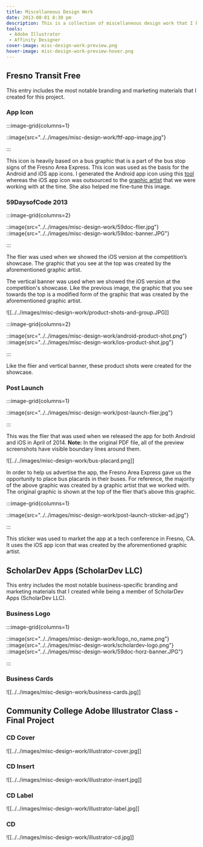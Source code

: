 ```yaml
---
title: Miscellaneous Design Work
date: 2013-08-01 8:30 pm
description: This is a collection of miscellaneous design work that I have done for multiple projects.
tools:
 - Adobe Illustrator
 - Affinity Designer
cover-image: misc-design-work-preview.png
hover-image: misc-design-work-preview-hover.png
---
```

## Fresno Transit Free

This entry includes the most notable branding and marketing materials that I created for this project.

### App Icon

:::image-grid{columns=1}

::image{src="../../images/misc-design-work/ftf-app-image.jpg"}

:::

This icon is heavily based on a bus graphic that is a part of the bus stop signs of the Fresno Area Express. This icon was used as the basis for the Android and iOS app icons. I generated the Android app icon using this [tool](https://romannurik.github.io/AndroidAssetStudio/icons-launcher.html) whereas the iOS app icon was outsourced to the [graphic artist](https://www.facebook.com/samantha.siakovichinshaw) that we were working with at the time. She also helped me fine-tune this image.

### 59DaysofCode 2013

:::image-grid{columns=2}

::image{src="../../images/misc-design-work/59doc-flier.jpg"}
::image{src="../../images/misc-design-work/59doc-banner.JPG"}

:::

The flier was used when we showed the iOS version at the competition’s showcase. The graphic that you see at the top was created by the aforementioned graphic artist.

The vertical banner was used when we showed the iOS version at the competition's showcase. Like the previous image, the graphic that you see towards the top is a modified form of the graphic that was created by the aforementioned graphic artist. 

![[../../images/misc-design-work/product-shots-and-group.JPG]]

:::image-grid{columns=2}

::image{src="../../images/misc-design-work/android-product-shot.png"}
::image{src="../../images/misc-design-work/ios-product-shot.jpg"}

:::

Like the flier and vertical banner, these product shots were created for the showcase.

### Post Launch

:::image-grid{columns=1}

::image{src="../../images/misc-design-work/post-launch-flier.jpg"}

:::

This was the flier that was used when we released the app for both Android and iOS in April of 2014. **Note:** In the original PDF file, all of the preview screenshots have visible boundary lines around them.

![[../../images/misc-design-work/bus-placard.png]]

In order to help us advertise the app, the Fresno Area Express gave us the opportunity to place bus placards in their buses. For reference, the majority of the above graphic was created by a graphic artist that we worked with. The original graphic is shown at the top of the flier that’s above this graphic.

:::image-grid{columns=1}

::image{src="../../images/misc-design-work/post-launch-sticker-ad.jpg"}

:::

This sticker was used to market the app at a tech conference in Fresno, CA. It uses the iOS app icon that was created by the aforementioned graphic artist.

## ScholarDev Apps (ScholarDev LLC)

This entry includes the most notable business-specific branding and marketing materials that I created while being a member of ScholarDev Apps (ScholarDev LLC). 

### Business Logo

:::image-grid{columns=1}

::image{src="../../images/misc-design-work/logo_no_name.png"}
::image{src="../../images/misc-design-work/scholardev-logo.png"}
::image{src="../../images/misc-design-work/59doc-horz-banner.JPG"}

:::

### Business Cards

![[../../images/misc-design-work/business-cards.jpg]]

## Community College Adobe Illustrator Class - Final Project

### CD Cover

![[../../images/misc-design-work/illustrator-cover.jpg]]

### CD Insert

![[../../images/misc-design-work/illustrator-insert.jpg]]

### CD Label

![[../../images/misc-design-work/illustrator-label.jpg]]

### CD

![[../../images/misc-design-work/illustrator-cd.jpg]]
